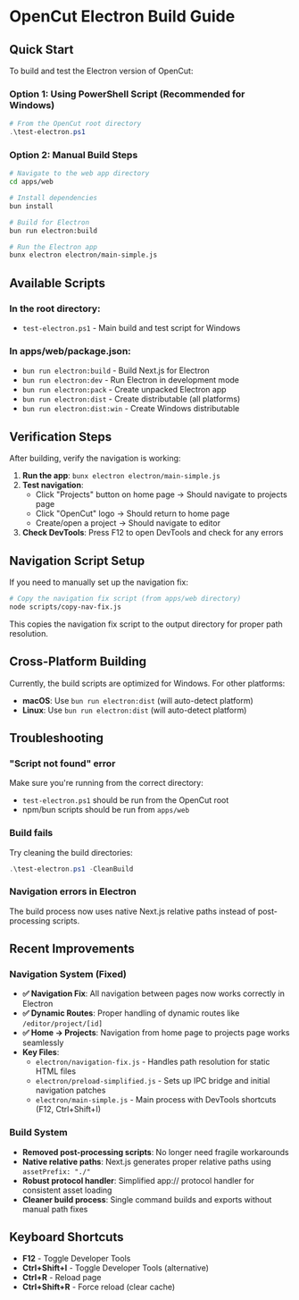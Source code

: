 # OpenCut Electron Build Guide

## Quick Start

To build and test the Electron version of OpenCut:

### Option 1: Using PowerShell Script (Recommended for Windows)
```powershell
# From the OpenCut root directory
.\test-electron.ps1
```

### Option 2: Manual Build Steps
```bash
# Navigate to the web app directory
cd apps/web

# Install dependencies
bun install

# Build for Electron
bun run electron:build

# Run the Electron app
bunx electron electron/main-simple.js
```

## Available Scripts

### In the root directory:
- `test-electron.ps1` - Main build and test script for Windows

### In apps/web/package.json:
- `bun run electron:build` - Build Next.js for Electron
- `bun run electron:dev` - Run Electron in development mode
- `bun run electron:pack` - Create unpacked Electron app
- `bun run electron:dist` - Create distributable (all platforms)
- `bun run electron:dist:win` - Create Windows distributable

## Verification Steps

After building, verify the navigation is working:

1. **Run the app**: `bunx electron electron/main-simple.js`
2. **Test navigation**:
   - Click "Projects" button on home page → Should navigate to projects page
   - Click "OpenCut" logo → Should return to home page
   - Create/open a project → Should navigate to editor
3. **Check DevTools**: Press F12 to open DevTools and check for any errors

## Navigation Script Setup

If you need to manually set up the navigation fix:

```bash
# Copy the navigation fix script (from apps/web directory)
node scripts/copy-nav-fix.js
```

This copies the navigation fix script to the output directory for proper path resolution.

## Cross-Platform Building

Currently, the build scripts are optimized for Windows. For other platforms:

- **macOS**: Use `bun run electron:dist` (will auto-detect platform)
- **Linux**: Use `bun run electron:dist` (will auto-detect platform)

## Troubleshooting

### "Script not found" error
Make sure you're running from the correct directory:
- `test-electron.ps1` should be run from the OpenCut root
- npm/bun scripts should be run from `apps/web`

### Build fails
Try cleaning the build directories:
```powershell
.\test-electron.ps1 -CleanBuild
```

### Navigation errors in Electron
The build process now uses native Next.js relative paths instead of post-processing scripts.

## Recent Improvements

### Navigation System (Fixed)
- **✅ Navigation Fix**: All navigation between pages now works correctly in Electron
- **✅ Dynamic Routes**: Proper handling of dynamic routes like `/editor/project/[id]`
- **✅ Home → Projects**: Navigation from home page to projects page works seamlessly
- **Key Files**:
  - `electron/navigation-fix.js` - Handles path resolution for static HTML files
  - `electron/preload-simplified.js` - Sets up IPC bridge and initial navigation patches
  - `electron/main-simple.js` - Main process with DevTools shortcuts (F12, Ctrl+Shift+I)

### Build System
- **Removed post-processing scripts**: No longer need fragile workarounds
- **Native relative paths**: Next.js generates proper relative paths using `assetPrefix: "./"` 
- **Robust protocol handler**: Simplified app:// protocol handler for consistent asset loading
- **Cleaner build process**: Single command builds and exports without manual path fixes

## Keyboard Shortcuts

- **F12** - Toggle Developer Tools
- **Ctrl+Shift+I** - Toggle Developer Tools (alternative)
- **Ctrl+R** - Reload page
- **Ctrl+Shift+R** - Force reload (clear cache)